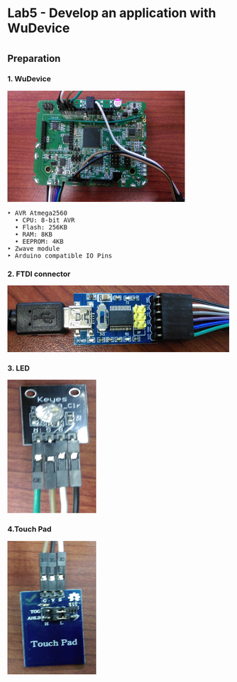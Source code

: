 <h1>Lab5 - Develop an application with WuDevice<h1>
<h2>Preparation</h2>
<h3>1. WuDevice</h3>
<img src="https://github.com/KuangChih/Design-for-IoT-Middleware/blob/master/Lab5/WuDevice.jpg" width="400" height="250">
<pre>‣ AVR Atmega2560
  • CPU: 8-bit AVR
  • Flash: 256KB
  • RAM: 8KB
  • EEPROM: 4KB
‣ Zwave module
‣ Arduino compatible IO Pins
</pre>
<h3>2. FTDI connector</h3>
<img src="https://github.com/KuangChih/Design-for-IoT-Middleware/blob/master/Lab5/FTDI%20connector.jpg" width="500" height="150">
<h3>3. LED</h3>
<img src="https://github.com/KuangChih/Design-for-IoT-Middleware/blob/master/Lab5/LED.jpg"  width="200" height="300">
<h3>4.Touch Pad</h3>
<img src="https://github.com/KuangChih/Design-for-IoT-Middleware/blob/master/Lab5/Touch%20Pad.jpg"  width="200" height="300">
